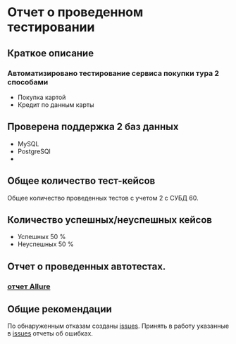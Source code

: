 # Отчет о проведенном тестировании
## Краткое описание
### Автоматизировано тестирование сервиса покупки тура 2 способами
* Покупка картой
* Кредит по данным карты

## Проверена поддержка 2 баз данных
* MySQL
* PostgreSQl
* 
## Общее количество тест-кейсов
Общее количество проведенных тестов с учетом 2 с СУБД 60.
## Количество успешных/неуспешных кейсов
* Успешных 50 %
* Неуспешных 50 %
## Отчет о проведенных автотестах.

### [отчет Allure](https://dyploma-testing-netology.vercel.app/)

## Общие рекомендации
По обнаруженным отказам созданы [issues](https://github.com/ElinaVetohina/qa-diploma-project/issues).
Принять в работу указанные в [issues](https://github.com/ElinaVetohina/qa-diploma-project/issues) отчеты об ошибках.


